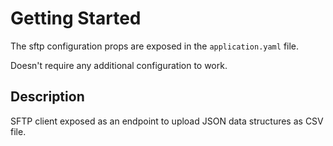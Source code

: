 # Getting Started
The sftp configuration props are exposed in the `application.yaml` file.

Doesn't require any additional configuration to work.

## Description
SFTP client exposed as an endpoint to upload JSON data structures as CSV file.